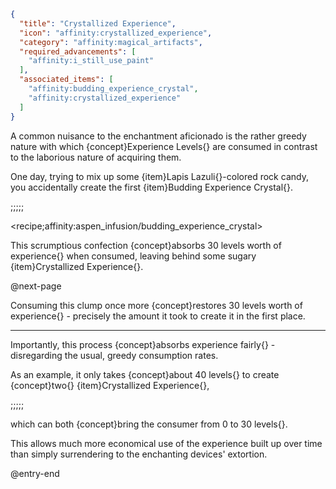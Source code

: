 ```json
{
  "title": "Crystallized Experience",
  "icon": "affinity:crystallized_experience",
  "category": "affinity:magical_artifacts",
  "required_advancements": [
    "affinity:i_still_use_paint"
  ],
  "associated_items": [
    "affinity:budding_experience_crystal",
    "affinity:crystallized_experience"
  ]
}
```

A common nuisance to the enchantment aficionado is the rather greedy nature with which {concept}Experience Levels{} are
consumed in contrast to the laborious nature of acquiring them.


One day, trying to mix up some {item}Lapis Lazuli{}-colored rock candy, you accidentally create the first
{item}Budding Experience Crystal{}.

;;;;;

<recipe;affinity:aspen_infusion/budding_experience_crystal>

This scrumptious confection {concept}absorbs 30 levels worth of experience{} when consumed,
leaving behind some sugary {item}Crystallized Experience{}.


@next-page

Consuming this clump once more {concept}restores 30 levels worth of experience{} - precisely the amount it took to create
it in the first place.

---

Importantly, this process {concept}absorbs experience fairly{} - disregarding the usual, greedy consumption rates.


As an example, it only takes {concept}about 40 levels{} to create {concept}two{} {item}Crystallized Experience{},

;;;;;

which can both {concept}bring the consumer from 0 to 30 levels{}.


This allows much more economical use of the experience built up over time than simply surrendering to the
enchanting devices' extortion.

@entry-end